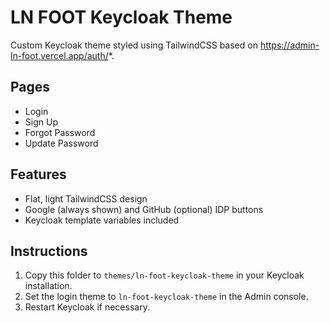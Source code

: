 
# LN FOOT Keycloak Theme

Custom Keycloak theme styled using TailwindCSS based on https://admin-ln-foot.vercel.app/auth/*.

## Pages

- Login
- Sign Up
- Forgot Password
- Update Password

## Features

- Flat, light TailwindCSS design
- Google (always shown) and GitHub (optional) IDP buttons
- Keycloak template variables included

## Instructions

1. Copy this folder to `themes/ln-foot-keycloak-theme` in your Keycloak installation.
2. Set the login theme to `ln-foot-keycloak-theme` in the Admin console.
3. Restart Keycloak if necessary.
